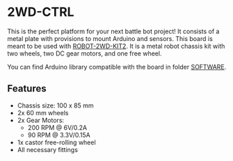 # 2WD-CTRL

This is the perfect platform for your next battle bot project!
It consists of a metal plate with provisions to mount Arduino and sensors.
This board is meant to be used with [ROBOT-2WD-KIT2](https://www.olimex.com/Products/RobotParts/Chassis/ROBOT-2WD-KIT2/).
It is a metal robot chassis kit with two wheels, two DC gear motors, and one free wheel.

You can find Arduino library compatible with the board in folder [SOFTWARE](SOFTWARE).

## Features

- Chassis size: 100 x 85 mm
- 2x 60 mm wheels
- 2x Gear Motors:
  - 200 RPM @ 6V/0.2A
  - 90 RPM @ 3.3V/0.15A
- 1x castor free-rolling wheel
- All necessary fittings

